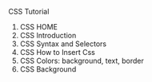 CSS Tutorial 

1. CSS HOME
2. CSS Introduction
3. CSS Syntax and Selectors
4. CSS How to Insert Css
5. CSS Colors: background, text, border
6. CSS Background